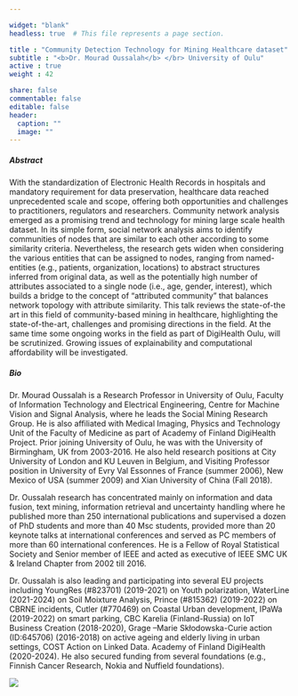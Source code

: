 ```yaml
---

widget: "blank"
headless: true  # This file represents a page section.

title : "Community Detection Technology for Mining Healthcare dataset"
subtitle : "<b>Dr. Mourad Oussalah</b> </br> University of Oulu"
active : true
weight : 42

share: false
commentable: false
editable: false
header:
  caption: ""
  image: ""
---
```


##### Abstract

With the standardization of Electronic Health Records in hospitals and mandatory requirement for data preservation, healthcare data reached unprecedented scale and scope, offering both opportunities and challenges to practitioners, regulators and researchers. Community network analysis emerged as a promising trend and technology for mining large scale health dataset. In its simple form, social network analysis aims to identify communities of nodes that are similar to each other according to some similarity criteria. Nevertheless, the research gets widen when considering the various entities that can be assigned to nodes, ranging from named-entities (e.g., patients, organization, locations) to abstract structures inferred from original data, as well as  the potentially high number of attributes associated to a single node (i.e., age, gender, interest), which builds a bridge to the concept of “attributed community” that balances network topology with attribute similarity. This talk reviews the state-of-the art in this field of community-based mining in healthcare, highlighting the state-of-the-art, challenges and promising directions in the field. At the same time some ongoing works in the field as part of DigiHealth Oulu, will be scrutinized. Growing issues of explainability and computational affordability will be investigated.


##### Bio

Dr. Mourad Oussalah is a Research Professor in University of Oulu, Faculty of Information Technology and Electrical Engineering, Centre for Machine Vision and Signal Analysis, where he leads the Social Mining Research Group. He is also affiliated with Medical Imaging, Physics and Technology Unit of the Faculty of Medicine as part of Academy of Finland DigiHealth Project. Prior joining University of Oulu, he was with the University of Birmingham, UK from 2003-2016. He also held research positions at City University of London and KU Leuven in Belgium, and Visiting Professor position in University of Evry Val Essonnes of France (summer 2006), New Mexico of USA (summer 2009) and Xian University of China (Fall 2018).

Dr. Oussalah research has concentrated mainly on information and data fusion, text mining, information retrieval and uncertainty handling where he published more than 250 international publications and supervised a dozen of PhD students and more than 40 Msc students, provided more than 20 keynote talks at international conferences and served as PC members of more than 60 international conferences.
He is a Fellow of Royal Statistical Society and Senior member of IEEE and acted as executive of IEEE SMC UK & Ireland Chapter from 2002 till 2016.

Dr. Oussalah is also leading and participating into several EU projects including YoungRes (#823701) (2019-2021) on Youth polarization, WaterLine (2021-2024) on Soil Moixture Analysis, Prince (#815362) (2019-2022) on CBRNE incidents, Cutler (#770469) on Coastal Urban development, IPaWa (2019-2022) on smart parking, CBC Karelia (Finland-Russia) on IoT Business Creation (2018-2020), Grage –Marie Skłodowska-Curie action (ID:645706) (2016-2018) on active ageing and elderly living in urban settings, COST Action on Linked Data. Academy of Finland DigiHealth (2020-2024). He also secured funding from several foundations (e.g., Finnish Cancer Research, Nokia and Nuffield foundations).

<img src="https://www.sciencecapital.co.uk/photos/Mourad-Oussalah.jpg">
